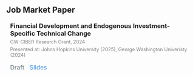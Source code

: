 <link rel="stylesheet" href="https://cdnjs.cloudflare.com/ajax/libs/font-awesome/6.5.1/css/all.min.css"/>

<h2 id="jmp" style="margin: 2px 0px 20px;">Job Market Paper</h2>
<h3 style="margin:0 10px 5px;">Financial Development and Endogenous Investment-Specific Technical Change</h3>
<p style="margin:0 10px 5px; font-size:90%; color:gray;"> GW-CIBER Research Grant, 2024 </p>
<p style="margin:0 10px 15px; font-size:90%; color:gray;"> Presented at: Johns Hopkins University (2025), George Washington Univeristy (2024) </p>
<!--<p style="margin:0 10px 15px;"> 
How does financial development affect economic growth? I revisit this long-standing question in economics by presenting a previously unexplored mechanism in the finance-growth relationship: financial development fosters growth by accelerating the rate at which investment goods improve over time. Empirically, I show that financial development is positively associated with the productivity growth of investment goods production relative to consumption goods production, and that investment goods production relies more heavily on high-R&D industries than consumption goods production. To explain these empirical patterns, I develop a multi-sector R&D-based growth model with financial frictions. In the model, financial development disproportionately enhances the productivity growth of high-R&D industries, as these industries depend heavily on external financing. Since investment goods production is more reliant on high-R&D industries than consumption goods production, it benefits more from financial development. Consequently, investment goods production becomes more efficient, leading to a faster increase in its productivity relative to consumption goods production.
</p>-->

<div style="margin: 5px 10px 20px;">
    <a href="" target="_blank" style="text-decoration:none; display:inline-block;">
    <i class="fa-solid fa-file-lines" style="font-size:20px; color:#6c757d;"></i>
    <span style="font-size:16px; color:#6c757d;">Draft</span>
  </a>
  
  <a href="" target="_blank" style="text-decoration:none; display:inline-block; margin-left:10px;">
    <i class="fa-solid fa-display" style="font-size:20px; color:#3a8ee6;"></i>
    <span style="font-size:16px; color:#3a8ee6;">Slides</span>
  </a>
</div>

<!--
-->
